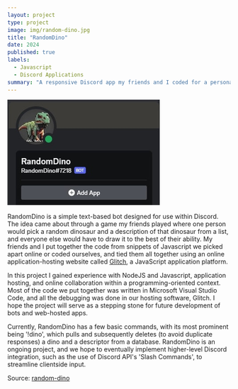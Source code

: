```yaml
---
layout: project
type: project
image: img/random-dino.jpg
title: "RandomDino"
date: 2024
published: true
labels:
  - Javascript
  - Discord Applications
summary: "A responsive Discord app my friends and I coded for a personal project."
---
```


<img class="img-fluid" src="../img/random-dino.jpg">

RandomDino is a simple text-based bot designed for use within Discord. The idea came about through a game my friends played where one person would pick a random dinosaur and a description of that dinosaur from a list, and everyone else would have to draw it to the best of their ability. My friends and I put together the code from snippets of Javascript we picked apart online or coded ourselves, and tied them all together using an online application-hosting website called [Glitch](https://glitch.com/), a JavaScript application platform.

In this project I gained experience with NodeJS and Javascript, application hosting, and online collaboration within a programming-oriented context. Most of the code we put together was written in Microsoft Visual Studio Code, and all the debugging was done in our hosting software, Glitch. I hope the project will serve as a stepping stone for future development of bots and web-hosted apps.

Currently, RandomDino has a few basic commands, with its most prominent being '!dino', which pulls and subsequently deletes (to avoid duplicate responses) a dino and a descriptor from a database.
RandomDino is an ongoing project, and we hope to eventually implement higher-level Discord integration, such as the use of Discord API's 'Slash Commands', to streamline clientside input.

Source: <a href="https://github.com/sage-hoku/random-dino">random-dino</a>
